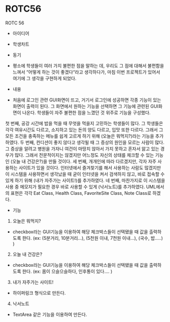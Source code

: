 # ROTC56

ROTC 56
* 아이디어
 - 학생차트

* 동기
 - 평소에 학생들이 여러 가지 불편한 점을 말하는 데, 우리도 그 점에 대해서 불편함을 느껴서 “어떻게 하는 것이 좋겠다“라고 생각하다가, 마침 이번 프로젝트가 있어서 여기에 그 생각을 구현하게 되었다. 

* 내용
 - 처음에 로그인 관련 GUI화면이 뜨고, 거기서 로그인에 성공하면 각종 기능이 있는 화면이 출력이 된다. 그 화면에서 원하는 기능을 선택하면 그 기능에 관련된 GUI화면이 나온다. 학생들이 자주 불편한 점을 느꼈던 것 위주로 기능을 구성했다. 

 첫 번째, 공강 시간에 밥을 먹을 때 무엇을 먹을지 고민하는 학생들이 많다. 그 학생들은 각각 여유시간도 다르고, 소지하고 있는 돈의 양도 다르고, 입맛 또한 다르다. 그래서 그 모든 조건을 충족하는 메뉴를 쉽게 고르게 하기 위해 (오늘은 뭐먹지?)라는 기능을 추가하였다. 
 두 번째, 컨디션이 좋지 않다고 생각될 때 그 증상의 원인을 모르는 사람이 많다. 그 증상을 알려고 병원을 가자니 여건이 마땅치 않아서 가지 못하고 혼자서 앓고 있는 경우가 많다. 그래서 전문적이지는 않겠지만 어느정도 자신의 상태를 체크할 수 있는 기능인 (오늘 내 건강은?)을 만들 것이다.
 세 번째, 개개인에 따라 다르겠지만, 각자 자주 사용하는 사이트가 있을 것이다. 인터넷에서 즐겨찾기를 해서 사용하는 사람도 많겠지만 이 시스템을 사용하면서 생각났을 때 굳이 인터넷을 켜서 검색하지 않고, 바로 접속할 수 있게 하기 위해 (내가 자주가는 사이트!)를 추가하였다. 
 네 번째, 마찬가지로 이 시스템을 사용 중 메모지가 필요한 경우 바로 사용할 수 있게 (낙서노트)를 추가하였다.
UML에서의 표현은 각각 Eat Class, Health Class, FavoriteSite Class, Note Class로 하겠다.

* 기능
1. 오늘은 뭐먹지? 
  - checkbox라는 GUI기능을 이용하여 해당 체크박스들이 선택됐을 때 값을 출력하도록 한다. (ex: (5분거리, 10분거리...), (5천원 이내, 7천원 이내...), (국수, 밥.....) )
2. 오늘 내 건강은?
  - checkbox라는 GUI기능을 이용하여 해당 체크박스들이 선택됐을 때 값을 출력하도록 한다. (ex: 몸이 으슬으슬하다, 인후통이 있다.... )
3. 내가 자주가는 사이트! 
  - 하이퍼링크 형식으로 만든다.
4. 낙서노트
  - TextArea 같은 기능을 이용하여 만든다.
